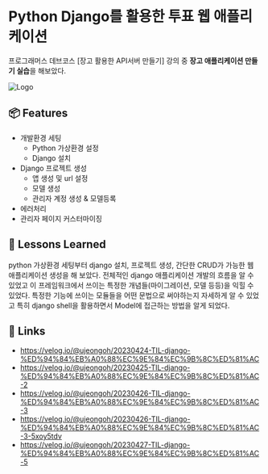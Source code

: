 
# Python Django를 활용한 투표 웹 애플리케이션
프로그래머스 데브코스 [장고 활용한 API서버 만들기] 강의 중 **장고 애플리케이션 만들기 실습**을 해보았다.



![Logo](https://i0.wp.com/hanamon.kr/wp-content/uploads/2021/05/django.jpeg?fit=1280%2C720&ssl=1)


## 📦  Features

- 개발환경 세팅 
    - Python 가상환경 설정
    - Django 설치   
- Django 프로젝트 생성
    - 앱 생성 및 url 설정
    - 모델 생성
    - 관리자 계정 생성 & 모델등록
- 에러처리
- 관리자 페이지 커스터마이징


## 🤔 Lessons Learned
python 가상환경 세팅부터 django 설치, 프로젝트 생성, 간단한 CRUD가 가능한 웹 애플리케이션 생성을 해 보았다.
전체적인 django 애플리케이션 개발의 흐름을 알 수 있었고 이 프레임워크에서 쓰이는 특정한 개념들(마이그레이션, 모델 등등)을 익힐 수 있었다. 특정한 기능에 쓰이는 모듈들을 어떤 문법으로 써야하는지 자세하게 알 수 있었고 특히 django shell을 활용하면서 Model에 접근하는 방법을 알게 되었다. 


## 🔗 Links
* https://velog.io/@ujeongoh/20230424-TIL-django-%ED%94%84%EB%A0%88%EC%9E%84%EC%9B%8C%ED%81%AC
* https://velog.io/@ujeongoh/20230425-TIL-django-%ED%94%84%EB%A0%88%EC%9E%84%EC%9B%8C%ED%81%AC-2
* https://velog.io/@ujeongoh/20230426-TIL-django-%ED%94%84%EB%A0%88%EC%9E%84%EC%9B%8C%ED%81%AC-3
* https://velog.io/@ujeongoh/20230426-TIL-django-%ED%94%84%EB%A0%88%EC%9E%84%EC%9B%8C%ED%81%AC-3-5xoy5tdv
* https://velog.io/@ujeongoh/20230427-TIL-django-%ED%94%84%EB%A0%88%EC%9E%84%EC%9B%8C%ED%81%AC-5
